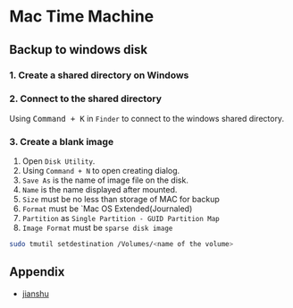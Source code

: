 # Mac Time Machine

## Backup to windows disk

### 1. Create a shared directory on Windows

### 2. Connect to the shared directory

Using <kbd>Command + K</kbd> in `Finder` to connect to the windows shared directory.

### 3. Create a blank image

1. Open `Disk Utility`.
2. Using `Command + N` to open creating dialog.
3. `Save As` is the name of image file on the disk.
4. `Name` is the name displayed after mounted.
5. `Size` must be no less than storage of MAC for backup
6. `Format` must be `Mac OS Extended(Journaled)
7. `Partition` as `Single Partition - GUID Partition Map`
8. `Image Format` must be `sparse disk image`


```bash
sudo tmutil setdestination /Volumes/<name of the volume>
```

## Appendix

- [jianshu](https://www.jianshu.com/p/388998fada12)
